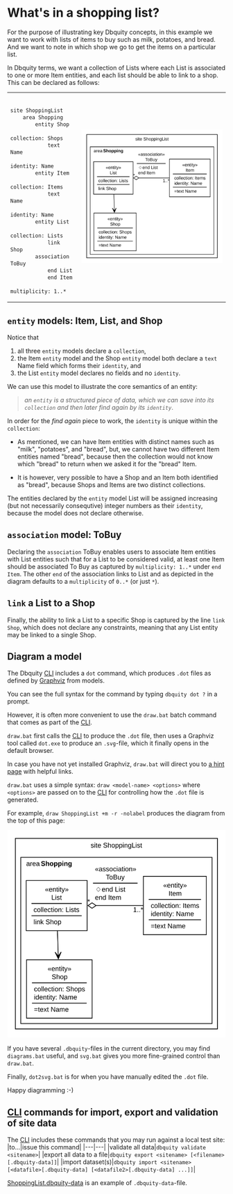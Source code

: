 # What's in a shopping list?

For the purpose of illustrating key Dbquity concepts, in this example we want to work with lists of items to buy such as milk, potatoes, and bread. And we want to note in which shop we go to get the items on a particular list.

In Dbquity terms, we want a collection of Lists where each List is associated to one or more Item entities, and each list should be able to link to a shop. This can be declared as follows:

<table><tr><td><pre><code>
site ShoppingList
    area Shopping
        entity Shop
            collection: Shops
            text Name
            identity: Name
        entity Item
            collection: Items
            text Name
            identity: Name
        entity List
            collection: Lists
            link Shop
        association ToBuy
            end List
            end Item
                multiplicity: 1..*
</code></pre></td>
<td><img src="ShoppingList.dbquity.svg"/></td></tr></table>

## `entity` models: Item, List, and Shop
Notice that 
1. all three `entity` models declare a `collection`,
2. the Item `entity` model and the Shop `entity` model both declare a `text` Name field which forms their `identity`, and
3. the List `entity` model declares no fields and no `identity`.

We can use this model to illustrate the core semantics of an entity:
> *an `entity` is a structured piece of data, which we can save into its `collection` and then later find again by its `identity`*.

In order for the *find again* piece to work, the `identity` is unique within the `collection`:

- As mentioned, we can have Item entities with distinct names such as "milk", "potatoes", and "bread", but, we cannot have two different Item entities named "bread", because then the collection would not know which "bread" to return when we asked it for the "bread" Item.

- It is however, very possible to have a Shop and an Item both identified as "bread", because Shops and Items are two distinct collections.

The entities declared by the `entity` model List will be assigned increasing (but not necessarily consequtive) integer numbers as their `identity`, because the model does not declare otherwise. 

## `association` model: ToBuy
Declaring the `association` ToBuy enables users to associate Item entities with List entities such that for a List to be considered valid, at least one Item should be associated To Buy as captured by `multiplicity: 1..*` under `end Item`. The other `end` of the association links to List and as depicted in the diagram defaults to a `multiplicity` of `0..*` (or just `*`).

## `link` a List to a Shop
Finally, the ability to link a List to a specific Shop is captured by the line `link Shop`, which does not declare any constraints, meaning that any List entity may be linked to a single Shop.

## Diagram a model
The Dbquity [CLI](https://model.dbquity.com/#command-line-interface-cli) includes a `dot` command, which produces `.dot` files as defined by [Graphviz](https://graphviz.org) from models.

You can see the full syntax for the command by typing `dbquity dot ?` in a prompt.

However, it is often more convenient to use the `draw.bat` batch command that comes as part of the [CLI](https://model.dbquity.com/#command-line-interface-cli).

`draw.bat` first calls the [CLI](https://model.dbquity.com/#command-line-interface-cli) to produce the `.dot` file, then uses a Graphviz tool called `dot.exe` to produce an `.svg`-file, which it finally opens in the default browser.

In case you have not yet installed Graphviz, `draw.bat` will direct you to [a hint page](https://model.dbquity.com/svgfail.html?dotfile=mymodel) with helpful links.

`draw.bat` uses a simple syntax: `draw <model-name> <options>` where `<options>` are passed on to the [CLI](https://model.dbquity.com/#command-line-interface-cli) for controlling how the `.dot` file is generated.

For example, `draw ShoppingList +m -r -nolabel` produces the diagram from the top of this page:

![Diagram showing the structure of the ShoppingList sample model](ShoppingList.dbquity.svg)

If you have several `.dbquity`-files in the current directory, you may find `diagrams.bat` useful, and `svg.bat` gives you more fine-grained control than `draw.bat`.

Finally, `dot2svg.bat` is for when you have manually edited the `.dot` file.

Happy diagramming :-)

## [CLI](https://model.dbquity.com/#command-line-interface-cli) commands for import, export and validation of site data
The [CLI](https://model.dbquity.com/#command-line-interface-cli) includes these commands that you may run against a local test site:
|to...|issue this command|
|---|---|
|validate all data|`dbquity validate <sitename>`|
|export all data to a file|`dbquity export <sitename> [<filename>[.dbquity-data]]`|
|import dataset(s)|`dbquity import <sitename> [<datafile>[.dbquity-data] [<datafile2>[.dbquity-data] ...]]`|

[ShoppingList.dbquity-data](ShoppingList.dbquity-data) is an example of `.dbquity-data`-file.
